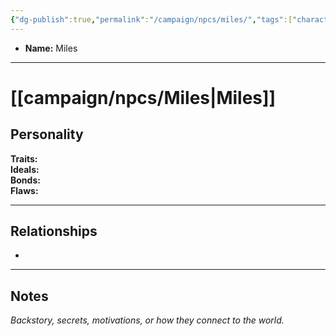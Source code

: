 ```yaml
---
{"dg-publish":true,"permalink":"/campaign/npcs/miles/","tags":["character","npc"],"created":"2025-10-28T21:43:26.253-07:00","updated":"2025-10-28T22:52:15.409-07:00"}
---
```



<p><span><ul>
<li dir="auto"><strong>Name:</strong> Miles</li>
</ul></span></p>

---

# [[campaign/npcs/Miles\|Miles]]

## Personality
**Traits:**  
**Ideals:**  
**Bonds:**  
**Flaws:**  

---

## Relationships
- 

---

## Notes
*Backstory, secrets, motivations, or how they connect to the world.*